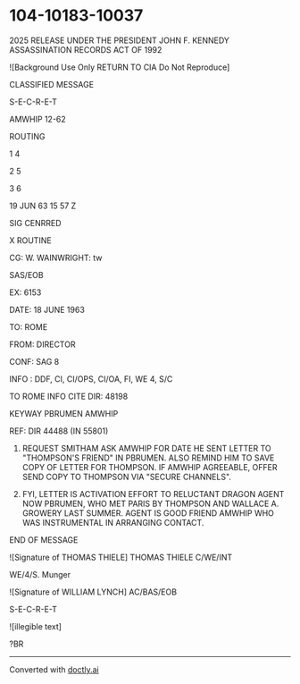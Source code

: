 # 104-10183-10037
2025 RELEASE UNDER THE PRESIDENT JOHN F. KENNEDY ASSASSINATION RECORDS ACT OF 1992

![Background Use Only RETURN TO CIA Do Not Reproduce]

CLASSIFIED MESSAGE

S-E-C-R-E-T

AMWHIP
12-62

ROUTING

1
4

2
5

3
6

19 JUN 63 15 57 Z

SIG CENRRED

X ROUTINE

CG: W. WAINWRIGHT: tw

SAS/EOB

EX:
6153

DATE:
18 JUNE 1963

TO: ROME

FROM: DIRECTOR

CONF: SAG 8

INFO : DDF, CI, CI/OPS, CI/OA, FI, WE 4, S/C

TO ROME INFO CITE DIR: 48198

KEYWAY PBRUMEN AMWHIP

REF: DIR 44488 (IN 55801)

1. REQUEST SMITHAM ASK AMWHIP FOR DATE HE SENT LETTER TO "THOMPSON'S FRIEND" IN PBRUMEN. ALSO REMIND HIM TO SAVE COPY OF LETTER FOR THOMPSON. IF AMWHIP AGREEABLE, OFFER SEND COPY TO THOMPSON VIA "SECURE CHANNELS".

2. FYI, LETTER IS ACTIVATION EFFORT TO RELUCTANT DRAGON AGENT NOW PBRUMEN, WHO MET PARIS BY THOMPSON AND WALLACE A. GROWERY LAST SUMMER. AGENT IS GOOD FRIEND AMWHIP WHO WAS INSTRUMENTAL IN ARRANGING CONTACT.

END OF MESSAGE

![Signature of THOMAS THIELE]
THOMAS THIELE
C/WE/INT

WE/4/S. Munger

![Signature of WILLIAM LYNCH]
AC/BAS/EOB

S-E-C-R-E-T

![illegible text]

?BR


---
Converted with [doctly.ai](https://doctly.ai)